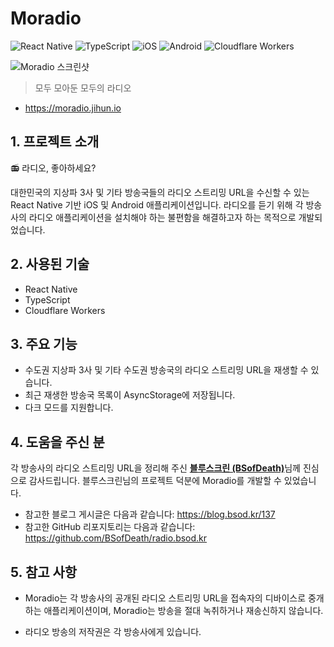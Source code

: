 # Moradio

![React Native](https://img.shields.io/badge/React%20Native-61DAFB?style=for-the-badge&logo=React&logoColor=black)
![TypeScript](https://img.shields.io/badge/TypeScript-3178C6?style=for-the-badge&logo=TypeScript&logoColor=white)
![iOS](https://img.shields.io/badge/iOS-000000?style=for-the-badge&logo=iOS&logoColor=white)
![Android](https://img.shields.io/badge/Android-34A853?style=for-the-badge&logo=Android&logoColor=white)
![Cloudflare Workers](https://img.shields.io/badge/Cloudflare%20Workers-F38020?style=for-the-badge&logo=CloudflareWorkers&logoColor=white)

![Moradio 스크린샷](https://github.com/user-attachments/assets/72caa2a8-1efd-438f-88cc-3872fef3fe4d)

> 모두 모아둔 모두의 라디오

- https://moradio.jihun.io

## 1. 프로젝트 소개

📻 라디오, 좋아하세요?

대한민국의 지상파 3사 및 기타 방송국들의 라디오 스트리밍 URL을 수신할 수 있는 React Native 기반 iOS 및 Android 애플리케이션입니다. 라디오를 듣기 위해 각 방송사의 라디오 애플리케이션을 설치해야 하는 불편함을 해결하고자 하는 목적으로 개발되었습니다. 

## 2. 사용된 기술

- React Native
- TypeScript
- Cloudflare Workers

## 3. 주요 기능

- 수도권 지상파 3사 및 기타 수도권 방송국의 라디오 스트리밍 URL을 재생할 수 있습니다.
- 최근 재생한 방송국 목록이 AsyncStorage에 저장됩니다.
- 다크 모드를 지원합니다.

## 4. 도움을 주신 분

각 방송사의 라디오 스트리밍 URL을 정리해 주신 [**블루스크린 (BSofDeath)**](https://github.com/BSofDeath)님께 진심으로 감사드립니다. 블루스크린님의 프로젝트 덕분에 Moradio를 개발할 수 있었습니다.

- 참고한 블로그 게시글은 다음과 같습니다: https://blog.bsod.kr/137
- 참고한 GitHub 리포지토리는 다음과 같습니다: https://github.com/BSofDeath/radio.bsod.kr

## 5. 참고 사항

- Moradio는 각 방송사의 공개된 라디오 스트리밍 URL을 접속자의 디바이스로 중개하는 애플리케이션이며, Moradio는 방송을 절대 녹취하거나 재송신하지 않습니다.

- 라디오 방송의 저작권은 각 방송사에게 있습니다.
